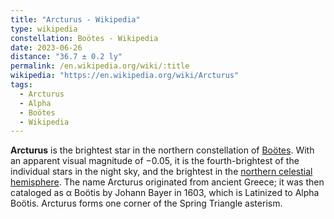 ```yaml
---
title: "Arcturus - Wikipedia"
type: wikipedia
constellation: Boötes - Wikipedia
date: 2023-06-26
distance: "36.7 ± 0.2 ly"
permalink: /en.wikipedia.org/wiki/:title
wikipedia: "https://en.wikipedia.org/wiki/Arcturus"
tags:
  - Arcturus
  - Alpha
  - Boötes
  - Wikipedia
---
```

**Arcturus** is the brightest star in the northern constellation of [Boötes](/en.wikipedia.org/wiki/Boötes). With an apparent visual magnitude of −0.05, it is the fourth-brightest of the individual stars in the night sky, and the brightest in the [northern celestial hemisphere](/en.wikipedia.org/wiki/Northern_celestial_hemisphere). The name Arcturus originated from ancient Greece; it was then cataloged as α Boötis by Johann Bayer in 1603, which is Latinized to Alpha Boötis. Arcturus forms one corner of the Spring Triangle asterism.